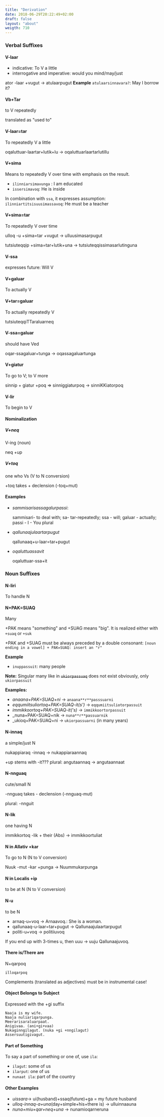 ```yaml
---
title: "Derivation"
date: 2018-06-29T20:22:49+02:00
draft: false
layout: "about"
weigth: 710
---
```

### Verbal Suffixes

#### V-laar

* indicative: To V a little
* interrogative and imperative: would you mind/may/just

ator -laar +vugut -> atulaarpugut
**Example**
`atulaarsinnavara?`: May I borrow it?

#### Vb+Tar

to V repeatedly

translated as "used to"

#### V-laar=tar
To repeatedly V a little

oqaluttuar-laartar+lutik+lu -> oqaluttuarlaartarlutillu

#### V+sima
Means to repeatedly V over time with emphasis on the result.

* `ilinniarsimavunga` : I am educated
* `issersimavoq`: He is inside

In combination with `ssa`, it expresses assumption:
`ilinniartitsisuusimassavoq`: He must be a teacher

#### V+sima=tar
To repeatedly V over time

ulloq -u +sima=tar +vugut -> ulluusimasarpugut

tutsiuteqqip +sima=tar+lutik+una -> tutsiuteqqissimasarlutinguna

#### V-ssa
expresses future: Will V

#### V+galuar
To actually V

#### V+tar=galuar
To actually repeatedly V

tutsiuteqqiTTaraluarneq

#### V-ssa=galuar
should have Ved

oqar-ssagaluar+tunga -> oqassagaluartunga

#### V+giatur
To go to V; to V more

sinnip + giatur +poq => sinniggiaturpoq -> sinniKKiatorpoq

#### V-lir
To begin to V


#### Nominalization

##### V+neq
V-ing (noun)

neq +up

##### V+toq
one who Vs (V to N conversion)

+toq takes + declension (-toq+mut)

#### Examples

*   _sammisarisassagalurpassi_:
    
    sammisari- to deal with; sa- tar-repeatedly; ssa - will; galuar - actually; passi - I - You plural
    
*   _qallunaajulaartarpugut_
    
    qallunaaq+u-laar=tar+pugut
    
*   _oqaluttuassavit_
    
    oqaluttuar-ssa+it

### Noun Suffixes

#### N-liri
To handle N

#### N+PAK=SUAQ
Many

+PAK means "something" and +SUAG means "big". It is realized either with
`+suaq` or `+suk`

+PAK and +SUAG must be always preceded by a double consonant:
`[noun ending in a vowel] + PAK=SUAQ: insert an "r"`

**Example**

* `inuppassuit`: many people

**Note:** Singular many like in <s>`ukiorpassuaq`</s> does not exist obviously, only `ukiorpassuit`

**Examples:**

* _anaana+PAK=SUAQ+ni_ -> `anaana**r**passsuarni`
* _eqqumiitsuliortoq+PAK=SUAQ-it(s')_ -> `eqqumiitsuliotorpassuit`
* _immikkoortoq+PAK=SUAQ-it('s)_ -> `immikkoortorpassuit`
* _nuna+PAK=SUAQ+nik -> `nuna**r**passuarnik`
* _ukioq+PAK=SUAQ+ni -> `ukiorpassuarni` (in many years)

#### N-innaq
a simple/just N

nukappiaraq -innaq -> nukappiaraannaq

+up stems with -it??? plural: angutaannaq -> angutaannaat

#### N-nnguaq
cute/small N

-nnguaq takes - declension (-nnguaq-mut)

plural: -nnguit

#### N-lik
one having N

immikkortoq -lik + their (Abs) -> immikkoortuliat

#### N in Allativ +kar
To go to N (N to V conversion)

Nuuk -mut -kar +punga -> Nuummukarpunga

#### N in Localis +ip
to be at N (N to V conversion)

#### N-u
to be N

* arnaq-u+voq -> Arnaavoq.: She is a woman.
* qallunaaq-u-laar=tar+pugut -> Qallunaajulaartarpugut
* politi-u+voq -> politiiuvoq

If you end up with 3-times u, then uuu -> uuju
Qallunaajuvoq.
#### There is/There are
N+qarpoq

`illoqarpoq`

Complements (translated as adjectives) must be in instrumental case!

#### Object Belongs to Subject

Expressed with the +gi suffix
~~~~
Naaja is my wife.
Naaja nuliariqarpunga.
Meerarisaraluarpaat.
Anigivaa. (ani+gi+vaa)
Nukaginngilagut. (nuka +gi +nngilagut)
Assersuutigivagut.
~~~~
#### Part of Something

To say a part of something or one of, use `ila`:
* `ilagut`: some of us
* `ilarput`: one of us
* `nunaat ila`: part of the country

#### Other Examples

* _uissara_-> ui(husband)+ssaq(future)+ga = my future husband
* _ulloq-innaq-a+una_(day+simple+his+there is) -> ulluinnaauna
* _nuna+miu+qar+neq+una_ -> nunamioqarneruna